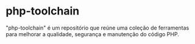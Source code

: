 # php-toolchain
"php-toolchain" é um repositório que reúne uma coleção de ferramentas para melhorar a qualidade, segurança e manutenção do código PHP.
